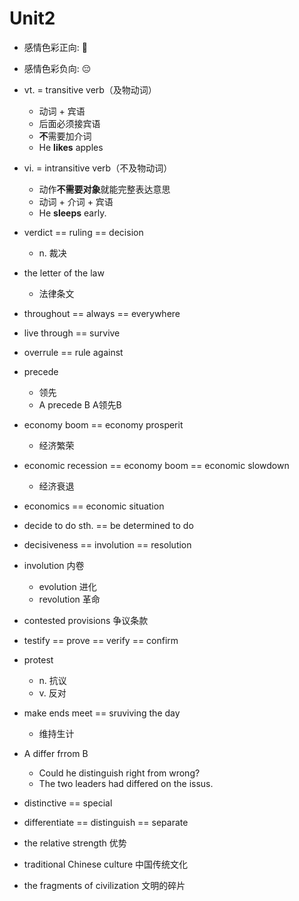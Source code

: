 # Unit2

- 感情色彩正向: 🙂
- 感情色彩负向: 😔
- vt. = transitive verb（及物动词）
  - 动词 + 宾语
  - 后面必须接宾语
  - **不**需要加介词
  - He **likes** apples
- vi. = intransitive verb（不及物动词）
  - 动作**不需要对象**就能完整表达意思
  - 动词 + 介词 + 宾语
  - He **sleeps** early.

- verdict == ruling == decision
    - n. 裁决
- the letter of the law
    - 法律条文
- throughout == always == everywhere
- live through == survive
- overrule == rule against
- precede
  - 领先
  - A precede B A领先B
- economy boom == economy prosperit
    - 经济繁荣
- economic recession == economy boom == economic slowdown 
    - 经济衰退
- economics == economic situation
- decide to do sth. == be determined to do
- decisiveness == involution == resolution 
- involution 内卷
    - evolution 进化
    - revolution 革命
- contested provisions 争议条款
- testify == prove == verify == confirm
- protest
    - n. 抗议
    - v. 反对
- make ends meet == sruviving the day
    - 维持生计
- A differ frrom B
    - Could he distinguish right from wrong?
    - The two leaders had differed on the issus.
- distinctive == special
- differentiate == distinguish == separate
- the relative strength 优势
- traditional Chinese culture 中国传统文化
- the fragments of civilization 文明的碎片

